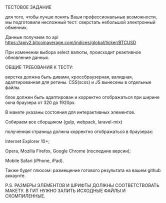 ТЕСТОВОЕ ЗАДАНИЕ

для того, чтобы лучше понять Ваши профессиональные возможности, мы подготовили несложный тест: сверстать небольшой электронный обменник.

Данные получаем по api https://apiv2.bitcoinaverage.com/indices/global/ticker/BTCUSD

При изменении выбора select валюты, происходит реактивное обновление данных.



ОБЩИЕ ТРЕБОВАНИЯ К ТЕСТУ: 

верстка должна быть дивами, кроссбраузерная, валидная, адаптированная для ретины. CSS(scss) и JS вынесены в отдельные файлы. 

блок должен быть адаптирован и корректно отображаться при ширине окна браузера от 320 до 1920px.

В макете указаны состояния для интерактивных элементов. 

Собираем все сборщиком (gulp, webpack, laravel-mix) 

полученная страница должна корректно отображаться в браузерах:

Internet Explorer 10+;

Opera, Mozilla Firefox, Google Chrome (последние версии);

Mobile Safari (iPhone, iPad).

Также будет плюсом:
размещение готового результата на вашем github аккаунте.




P.S. РАЗМЕРЫ ЭЛЕМЕНТОВ И ШРИФТЫ ДОЛЖНЫ СООТВЕТСТВОВАТЬ МАКЕТУ. В ГИТ НУЖНО ЗАЛИТЬ ИСХОДНЫЕ ФАЙЛЫ И СКОМПИЛЕННЫЕ. 
